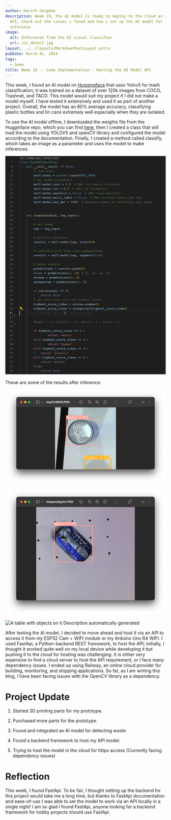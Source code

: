 ```yaml
---
author: Harith Onigemo
description: Week 19, the AI model is ready to deploy to the cloud as an
  API, check out the issues i faced and how i set up the AI model for
  inference
image:
  alt: Inferences from the AI visual classifier
  url: /cv_detect.jpg
layout: ../../layouts/MarkdownPostLayout.astro
pubDate: March 01, 2024
tags:
  - home
title: Week 19 -- Code Implementation - Hosting the AI Model API
---
```


This week, I found an AI model on
[Huggingface](https://huggingface.co/turhancan97/yolov5-detect-trash-classification)
that uses Yolov5 for trash classification; it was trained on a dataset
of over 120k images from COCO, Trashnet, and TACO. This model would suit
my project if I did not make a model myself. I have tested it
extensively and used it as part of another project. Overall, the model
has an 80% average accuracy, classifying plastic bottles and tin cans
extremely well especially when they are isolated.

To use the AI model offline, I downloaded the weights file from the
Hugginface repo, which you can find
[here](https://huggingface.co/turhancan97/yolov5-detect-trash-classification),
then I created a class that will load the model using YOLOV5 and openCV
library and configured the model according to the documentation.
Finally, I created a method called classify, which takes an image as a
parameter and uses the model to make inferences.

![](./public/week19/media/image1.png)

These are some of the results after inference:

![](./public/week19/media/image2.png)

![](./public/week19/media/image3.png)

![A table with objects on it Description automatically
generated](./public/week19/media/image4.png)

After testing the AI model, I decided to move ahead and host it via an
API to access it from my ESP32 Cam + WIFI module or my Arduino Uno R4
WIFI. I used FastApi, a Python-backend REST framework, to host the API;
initially, I thought it worked quite well on my local device while
developing it but pushing it to the cloud for hosting was challenging.
It is either very expensive to find a cloud server to host the API
requirement, or I face many dependency issues. I ended up using Railway,
an online cloud provider for building, monitoring, and shipping
applications. So far, as I am writing this blog, I have been facing
issues with the OpenCV library as a dependency.

# Project Update

1.  Started 3D printing parts for my prototype.

2.  Purchased more parts for the prototype.

3.  Found and integrated an AI model for detecting waste

4.  Found a backend framework to host my API model.

5.  Trying to host the model in the cloud for https access (Currently
    facing dependency issues)

# Reflection

This week, I found FastApi. To be fair, I thought setting up the backend
for this project would take me a long time, but thanks to FastApi
documentation and ease-of-use I was able to set the model to work via an
API locally in a single night! I am so glad I found FastApi, anyone
looking for a backend framework for hobby projects should use FastApi.
